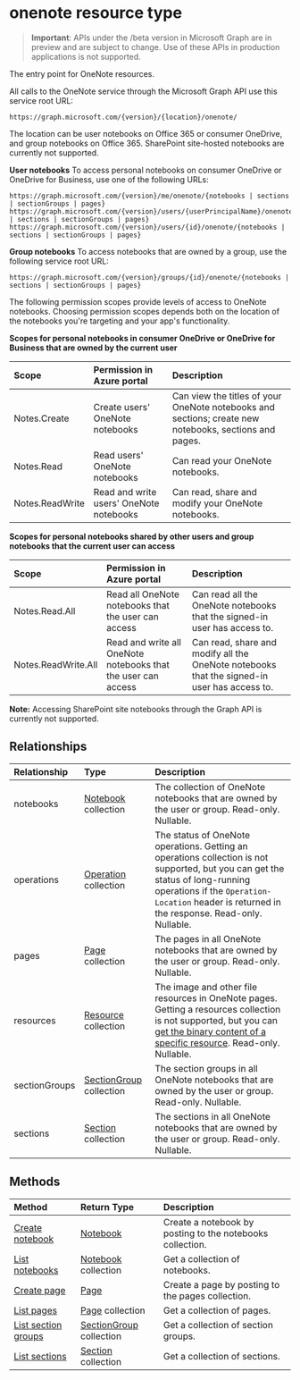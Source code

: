 # onenote resource type

> **Important**: APIs under the /beta version in Microsoft Graph are in preview and are subject to change. Use of these APIs in production applications is not supported.

The entry point for OneNote resources.

All calls to the OneNote service through the Microsoft Graph API use this service root URL:

```
https://graph.microsoft.com/{version}/{location}/onenote/ 
```

The location can be user notebooks on Office 365 or consumer OneDrive, and group notebooks on Office 365. SharePoint site-hosted notebooks are currently not supported. 

**User notebooks** To access personal notebooks on consumer OneDrive or OneDrive for Business, use one of the following URLs:

```
https://graph.microsoft.com/{version}/me/onenote/{notebooks | sections | sectionGroups | pages} 
https://graph.microsoft.com/{version}/users/{userPrincipalName}/onenote/{notebooks | sections | sectionGroups | pages} 
https://graph.microsoft.com/{version}/users/{id}/onenote/{notebooks | sections | sectionGroups | pages} 
```

**Group notebooks** To access notebooks that are owned by a group, use the following service root URL:

```
https://graph.microsoft.com/{version}/groups/{id}/onenote/{notebooks | sections | sectionGroups | pages} 
```

The following permission scopes provide levels of access to OneNote notebooks. Choosing permission scopes depends both on the location of the notebooks you're targeting and your app's functionality. 

**Scopes for personal notebooks in consumer OneDrive or OneDrive for Business that are owned by the current user**

| Scope | Permission in Azure portal | Description |
|:-------|:------|:------|
| Notes.Create | Create users' OneNote notebooks | Can view the titles of your OneNote notebooks and sections; create new notebooks, sections and pages. |
| Notes.Read | Read users' OneNote notebooks | Can read your OneNote notebooks. |
| Notes.ReadWrite | Read and write users' OneNote notebooks | Can read, share and modify your OneNote notebooks. |

**Scopes for personal notebooks shared by other users and group notebooks that the current user can access**

| Scope | Permission in Azure portal | Description |
|:-------|:------|:------|
| Notes.Read.All | Read all OneNote notebooks that the user can access | Can read all the OneNote notebooks that the signed-in user has access to. |
| Notes.ReadWrite.All | Read and write all OneNote notebooks that the user can access | Can read, share and modify all the OneNote notebooks that the signed-in user has access to. |

**Note:** Accessing SharePoint site notebooks through the Graph API is currently not supported.

<!-- {
  "blockType": "resource",
  "optionalProperties": [
    "notebooks",
    "pages",
    "resources",
    "sectionGroups",
    "sections"
  ],
  "@odata.type": "microsoft.graph.onenote"
}-->

## Relationships
| Relationship | Type	|Description|
|:---------------|:--------|:----------|
|notebooks|[Notebook](notebook.md) collection|The collection of OneNote notebooks that are owned by the user or group. Read-only. Nullable.|
|operations|[Operation](onenoteoperation.md) collection |The status of OneNote operations. Getting an operations collection is not supported, but you can get the status of long-running operations if the `Operation-Location` header is returned in the response. Read-only. Nullable.|
|pages|[Page](page.md) collection|The pages in all OneNote notebooks that are owned by the user or group.  Read-only. Nullable.|
|resources|[Resource](resource.md) collection |The image and other file resources in OneNote pages. Getting a resources collection is not supported, but you can [get the binary content of a specific resource](resource.md). Read-only. Nullable.|
|sectionGroups|[SectionGroup](sectiongroup.md) collection|The section groups in all OneNote notebooks that are owned by the user or group.  Read-only. Nullable.|
|sections|[Section](section.md) collection|The sections in all OneNote notebooks that are owned by the user or group.  Read-only. Nullable.|


## Methods

| Method		   | Return Type	|Description|
|:---------------|:--------|:----------|
|[Create notebook](../api/onenote_post_notebooks.md) |[Notebook](notebook.md)| Create a notebook by posting to the notebooks collection.|
|[List notebooks](../api/onenote_list_notebooks.md) |[Notebook](notebook.md) collection| Get a collection of notebooks.|
|[Create page](../api/onenote_post_pages.md) |[Page](page.md)| Create a page by posting to the pages collection.|
|[List pages](../api/onenote_list_pages.md) |[Page](page.md) collection| Get a collection of pages.|
|[List section groups](../api/onenote_list_sectiongroups.md) |[SectionGroup](sectiongroup.md) collection| Get a collection of section groups.|
|[List sections](../api/onenote_list_sections.md) |[Section](section.md) collection| Get a collection of sections.|

<!-- uuid: 8fcb5dbc-d5aa-4681-8e31-b001d5168d79
2015-10-25 14:57:30 UTC -->
<!-- {
  "type": "#page.annotation",
  "description": "onenote resource",
  "keywords": "",
  "section": "documentation",
  "tocPath": ""
}-->
